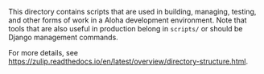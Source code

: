This directory contains scripts that are used in building, managing,
testing, and other forms of work in a Aloha development environment.
Note that tools that are also useful in production belong in
`scripts/` or should be Django management commands.

For more details, see
https://zulip.readthedocs.io/en/latest/overview/directory-structure.html.
